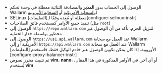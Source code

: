 * الوصول إلى الحساب بدور **المدير** والمصادقة الثنائية معطلة في وحدة تحكم Wallarm لـ[السحابة الأمريكية](https://us1.my.wallarm.com/) أو [السحابة الأوروبية](https://my.wallarm.com/)
* SELinux معطلة أو مُعدة وفقًا لـ[التعليمات][configure-selinux-instr]
* تنفيذ جميع الأوامر كمستخدم فائق الصلاحيات (مثل `root`)
* الوصول إلى `https://repo.wallarm.com` لتنزيل الحزم. تأكد من أن الوصول غير محظور بواسطة جدار الحماية
* الوصول إلى `https://us1.api.wallarm.com` عند العمل مع سحابة Wallarm الأمريكية أو إلى `https://api.wallarm.com` عند العمل مع سحابة Wallarm الأوروبية. إذا كان يمكن تكوين الوصول عبر خادم الوكيل فقط، فاستخدم [التعليمات][configure-proxy-balancer-instr]
* تم تثبيت محرر نصوص **vim**، **nano**، أو أي آخر. في الأوامر المذكورة في هذا المقال، يُستخدم **vim**